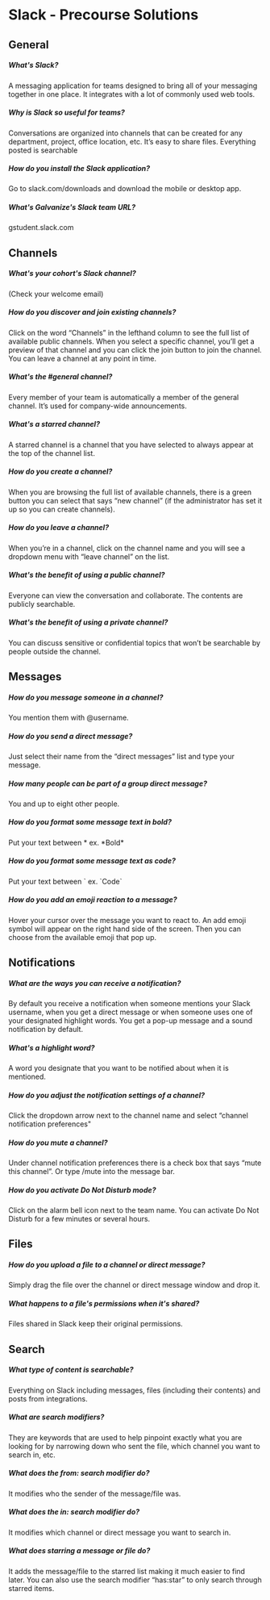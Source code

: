 # Slack - Precourse Solutions

## General

##### What's Slack?

A messaging application for teams designed to bring all of your messaging together in one place. It integrates with a lot of commonly used web tools.

##### Why is Slack so useful for teams?

Conversations are organized into channels that can be created for any department, project, office location, etc. It’s easy to share files. Everything posted is searchable

##### How do you install the Slack application?

Go to slack.com/downloads and download the mobile or desktop app.

##### What's Galvanize's Slack team URL?

gstudent.slack.com

## Channels

##### What's your cohort's Slack channel?

(Check your welcome email)

##### How do you discover and join existing channels?

Click on the word “Channels” in the lefthand column to see the full list of available public channels. When you select a specific channel, you’ll get a preview of that channel and you can click the join button to join the channel. You can leave a channel at any point in time.

##### What's the #general channel?

Every member of your team is automatically a member of the general channel. It’s used for company-wide announcements.

##### What's a starred channel?

A starred channel is a channel that you have selected to always appear at the top of the channel list.

##### How do you create a channel?

When you are browsing the full list of available channels, there is a green button you can select that says “new channel” (if the administrator has set it up so you can create channels).

##### How do you leave a channel?

When you’re in a channel, click on the channel name and you will see a dropdown menu with “leave channel” on the list.

##### What's the benefit of using a public channel?

Everyone can view the conversation and collaborate. The contents are publicly searchable.

##### What's the benefit of using a private channel?

You can discuss sensitive or confidential topics that won’t be searchable by people outside the channel.

## Messages

##### How do you message someone in a channel?

You mention them with @username.

##### How do you send a direct message?

Just select their name from the “direct messages” list and type your message.

##### How many people can be part of a group direct message?

You and up to eight other people.

##### How do you format some message text in bold?

Put your text between * ex. \*Bold\*

##### How do you format some message text as code?

Put your text between \` ex. \`Code\`

##### How do you add an emoji reaction to a message?

Hover your cursor over the message you want to react to. An add emoji symbol will appear on the right hand side of the screen. Then you can choose from the available emoji that pop up.

## Notifications

##### What are the ways you can receive a notification?

By default you receive a notification when someone mentions your Slack username, when you get a direct message or when someone uses one of your designated highlight words. You get a pop-up message and a sound notification by default.

##### What's a highlight word?

A word you designate that you want to be notified about when it is mentioned.

##### How do you adjust the notification settings of a channel?

Click the dropdown arrow next to the channel name and select “channel notification preferences"

##### How do you mute a channel?

Under channel notification preferences there is a check box that says “mute this channel”. Or type /mute into the message bar.

##### How do you activate Do Not Disturb mode?

Click on the alarm bell icon next to the team name. You can activate Do Not Disturb for a few minutes or several hours.

## Files

##### How do you upload a file to a channel or direct message?

Simply drag the file over the channel or direct message window and drop it.

##### What happens to a file's permissions when it's shared?

Files shared in Slack keep their original permissions.

## Search

##### What type of content is searchable?

Everything on Slack including messages, files (including their contents) and posts from integrations.

##### What are search modifiers?

They are keywords that are used to help pinpoint exactly what you are looking for by narrowing down who sent the file, which channel you want to search in, etc.

##### What does the from: search modifier do?

It modifies who the sender of the message/file was.

##### What does the in: search modifier do?

It modifies which channel or direct message you want to search in.

##### What does starring a message or file do?

It adds the message/file to the starred list making it much easier to find later. You can also use the search modifier “has:star” to only search through starred items.
